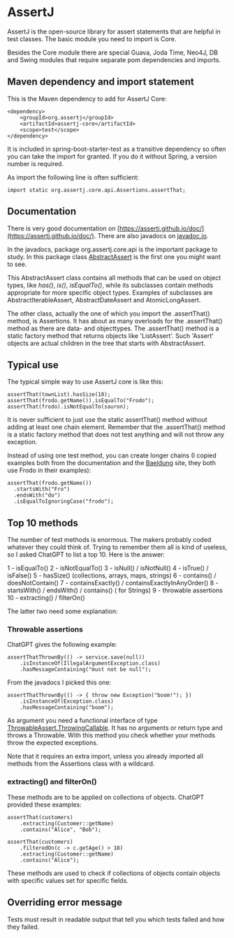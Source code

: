 # AssertJ

AssertJ is the open-source library for assert statements that are helpful in test classes. The basic module you need to import is Core. 

Besides the Core module there are special Guava, Joda Time, Neo4J, DB and Swing modules that require separate pom dependencies and imports.

## Maven dependency and import statement

This is the Maven dependency to add for AssertJ Core:

```
<dependency>
	<groupId>org.assertj</groupId>
	<artifactId>assertj-core</artifactId>
	<scope>test</scope>
</dependency>
```

It is included in spring-boot-starter-test as a transitive dependency so often you can take the import for granted. If you do it without Spring, a version number is required.

As import the following line is often sufficient:

```
import static org.assertj.core.api.Assertions.assertThat;
```

## Documentation

There is very good documentation on [https://assertj.github.io/doc/](https://assertj.github.io/doc/). There are also javadocs on [javadoc.io](https://www.javadoc.io/static/org.assertj/assertj-core/3.27.3/index.html). 

In the javadocs, package org.assertj.core.api is the important package to study. In this package class [AbstractAssert](https://www.javadoc.io/static/org.assertj/assertj-core/3.27.3/org/assertj/core/api/AbstractAssert.html) is the first one you might want to see.

This AbstractAssert class contains all methods that can be used on object types, like _has()_, _is()_, _isEqualTo()_, while its subclasses contain methods appropriate for more specific object types. Examples of subclasses are AbstractIterableAssert, AbstractDateAssert and AtomicLongAssert. 

The other class, actually the one of which you import the .assertThat() method, is Assertions. It has about as many overloads for the .assertThat() method as there are data- and objecttypes. The .assertThat() method is a static factory method that returns objects like 'ListAssert<T>'. Such 'Assert' objects are actual children in the tree that starts with AbstractAssert.

## Typical use

The typical simple way to use AssertJ core is like this:

```
assertThat(townList).hasSize(10);
assertThat(frodo.getName()).isEqualTo("Frodo");
assertThat(frodo).isNotEqualTo(sauron);
```

It is never sufficient to just use the static assertThat() method without adding at least one chain element. Remember that the .assertThat() method is a static factory method that does not test anything and will not throw any exception.

Instead of using one test method, you can create longer chains (I copied examples both from the documentation and the [Baeldung](https://www.baeldung.com/introduction-to-assertj) site, they both use Frodo in their examples):

```
assertThat(frodo.getName())
  .startsWith("Fro")
  .endsWith("do")
  .isEqualToIgnoringCase("frodo");
```

## Top 10 methods

The number of test methods is enormous. The makers probably coded whatever they could think of. Trying to remember them all is kind of useless, so I asked ChatGPT to list a top 10. Here is the answer:

1 - isEqualTo()
2 - isNotEqualTo()
3 - isNull() / isNotNull()
4 - isTrue() / isFalse()
5 - hasSize() (collections, arrays, maps, strings)
6 - contains() / doesNotContain()
7 - containsExactly() / containsExactlyInAnyOrder()
8 - startsWith() / endsWith() / contains() ( for Strings)
9 - throwable assertions
10 - extracting() / filterOn()

The latter two need some explanation:

### Throwable assertions

ChatGPT gives the following example:

```
assertThatThrownBy(() -> service.save(null))
    .isInstanceOf(IllegalArgumentException.class)
    .hasMessageContaining("must not be null");
```

From the javadocs I picked this one:

```
assertThatThrownBy(() -> { throw new Exception("boom!"); })
	.isInstanceOf(Exception.class)
	.hasMessageContaining("boom");
```
As argument you need a functional interface of type [ThrowableAssert.ThrowingCallable](https://www.javadoc.io/static/org.assertj/assertj-core/3.27.3/org/assertj/core/api/ThrowableAssert.ThrowingCallable.html). It has no arguments or return type and throws a Throwable. With this method you check whether your methods throw the expected exceptions.

Note that it requires an extra import, unless you already imported all methods from the Assertions class with a wildcard.

### extracting() and filterOn()

These methods are to be applied on collections of objects. ChatGPT provided these examples:

```
assertThat(customers)
    .extracting(Customer::getName)
    .contains("Alice", "Bob");

assertThat(customers)
    .filteredOn(c -> c.getAge() > 18)
    .extracting(Customer::getName)
    .contains("Alice");
```

These methods are used to check if collections of objects contain objects with specific values set for specific fields. 

## Overriding error message

Tests must result in readable output that tell you which tests failed and how they failed. 



